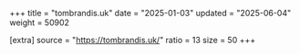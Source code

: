 +++
title = "tombrandis.uk"
date = "2025-01-03"
updated = "2025-06-04"
weight = 50902

[extra]
source = "https://tombrandis.uk/"
ratio = 13
size = 50
+++
